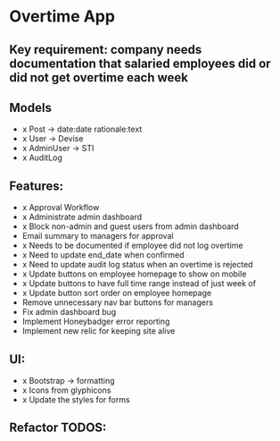 # Overtime App

## Key requirement: company needs documentation that salaried employees did or did not get overtime each week

## Models
- x Post -> date:date rationale:text
- x User -> Devise
- x AdminUser -> STI
- x AuditLog

## Features:
- x Approval Workflow
- x Administrate admin dashboard
- x Block non-admin and guest users from admin dashboard
- Email summary to managers for approval
- x Needs to be documented if employee did not log overtime
- x Need to update end_date when confirmed
- x Need to update audit log status when an overtime is rejected
- x Update buttons on employee homepage to show on mobile
- x Update buttons to have full time range instead of just week of
- x Update button sort order on employee homepage
- Remove unnecessary nav bar buttons for managers
- Fix admin dashboard bug
- Implement Honeybadger error reporting 
- Implement new relic for keeping site alive

## UI:
- x Bootstrap -> formatting
- x Icons from glyphicons
- x Update the styles for forms

## Refactor TODOS: